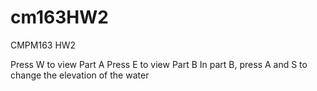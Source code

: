 # cm163HW2
CMPM163 HW2

Press W to view Part A
Press E to view Part B
In part B, press A and S to change the elevation of the water
